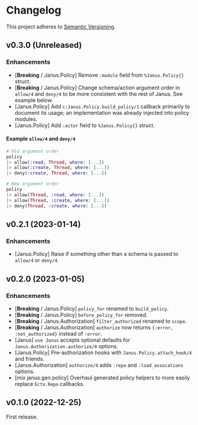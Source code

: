 # Changelog

This project adheres to [Semantic Versioning](https://semver.org/spec/v2.0.0.html).

## v0.3.0 (Unreleased)

### Enhancements

  * [**Breaking** / Janus.Policy] Remove `:module` field from `%Janus.Policy{}` struct.
  * [**Breaking** / Janus.Policy] Change schema/action argument order in `allow/4` and `deny/4` to be more consistent with the rest of Janus. See example below.
  * [Janus.Policy] Add `c:Janus.Policy.build_policy/1` callback primarily to document its usage; an implementation was already injected into policy modules.
  * [Janus.Policy] Add `:actor` field to `%Janus.Policy{}` struct.

#### Example `allow/4` and `deny/4`

```elixir
# Old argument order
policy
|> allow(:read, Thread, where: [...])
|> allow(:create, Thread, where: [...])
|> deny(:create, Thread, where: [...])

# New argument order
policy
|> allow(Thread, :read, where: [...])
|> allow(Thread, :create, where: [...])
|> deny(Thread, :create, where: [...])
```

## v0.2.1 (2023-01-14)

### Enhancements

  * [Janus.Policy] Raise if something other than a schema is passed to `allow/4` or `deny/4`.

## v0.2.0 (2023-01-05)

### Enhancements

  * [**Breaking** / Janus.Policy] `policy_for` renamed to `build_policy`.
  * [**Breaking** / Janus.Policy] `before_policy_for` removed.
  * [**Breaking** / Janus.Authorization] `filter_authorized` renamed to `scope`.
  * [**Breaking** / Janus.Authorization] `authorize` now returns `{:error, :not_authorized}` instead of `:error`.
  * [Janus] `use Janus` accepts optional defaults for `Janus.Authorization.authorize/4` options.
  * [Janus.Policy] Pre-authorization hooks with `Janus.Policy.attach_hook/4` and friends.
  * [Janus.Authorization] `authorize/4` adds `:repo` and `:load_assocations` options.
  * [mix janus.gen.policy] Overhaul generated policy helpers to more easily replace `Ecto.Repo` callbacks.

## v0.1.0 (2022-12-25)

First release.
